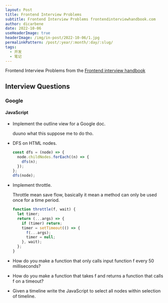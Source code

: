 ```yaml
---
layout: Post
title: Frontend Interview Problems
subtitle: Frontend Interview Problems frontendinterviewhandbook.com
author: dicarbene
date: 2022-10-06
useHeaderImage: true
headerImage: /img/in-post/2022-10-06/1.jpg
permalinkPattern: /post/:year/:month/:day/:slug/
tags:
  - 开发
  - 笔记
---
```


Frontend Interview Problems from the [Frontend interview handbook](https://www.frontendinterviewhandbook.com/zh/)

## Interview Questions

### Google

#### JavaScript

- Implement the outline view for a Google doc.

  duuno what this suppose me to do tho.

- DFS on HTML nodes.

  ```js
  const dfs = (node) => {
    node.childNodes.forEach((n) => {
      dfs(n);
    });
  };
  dfs(node);
  ```

- Implement throttle.

  Throttle mean save flow, basically it mean a method can only be used once for a time period.

  ```js
  function throttle(f, wait) {
    let timer;
    return (...args) => {
      if (timer) return;
      timer = setTimeout(() => {
        f(...args);
        timer = null;
      }, wait);
    };
  }
  ```

- How do you make a function that only calls input function f every 50 milliseconds?
- How do you make a function that takes f and returns a function that calls f on a timeout?
- Given a timeline write the JavaScript to select all nodes within selection of timeline.
